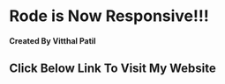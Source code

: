 # Rode is Now Responsive!!! <br/>
#### Created By Vitthal Patil <br/>
## Click Below Link To Visit My Website <br/>
[]( https://vitthalpatil0806.github.io/Rode/) <br/>
